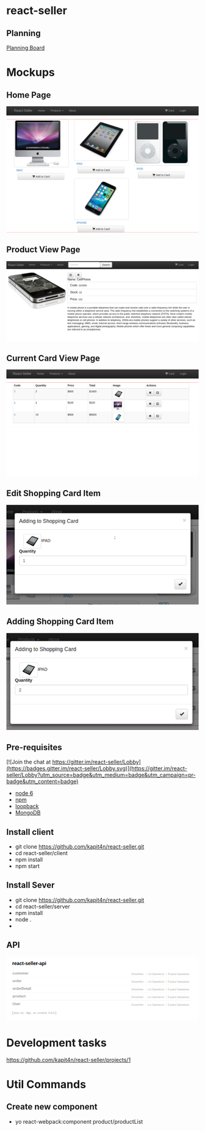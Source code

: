 # react-seller

## Planning
[Planning Board](https://github.com/kapit4n/react-seller/projects/1)

# Mockups

## Home Page
![Item View Page](https://github.com/kapit4n/react-seller/raw/master/mockups/react_seller_home.png)

## Product View Page
![Item View Page](https://github.com/kapit4n/react-seller/raw/master/mockups/react_seller_product_view.png)

## Current Card View Page
![Item View Page](https://github.com/kapit4n/react-seller/raw/master/mockups/react_seller_current_card.png)

## Edit Shopping Card Item
![Item View Page](https://github.com/kapit4n/react-seller/raw/master/mockups/react_seller_add_shopping_card_item.png)

## Adding Shopping Card Item
![Item View Page](https://github.com/kapit4n/react-seller/raw/master/mockups/react_seller_edit_shopping_card_item.png)

## Pre-requisites

[![Join the chat at https://gitter.im/react-seller/Lobby](https://badges.gitter.im/react-seller/Lobby.svg)](https://gitter.im/react-seller/Lobby?utm_source=badge&utm_medium=badge&utm_campaign=pr-badge&utm_content=badge)
* [node 6](https://nodejs.org/en/)
* [npm](https://docs.npmjs.com/)
* [loopback](https://loopback.io/)
* [MongoDB](https://www.mongodb.com/)

## Install client
* git clone https://github.com/kapit4n/react-seller.git
* cd react-seller/client
* npm install
* npm start

## Install Sever
* git clone https://github.com/kapit4n/react-seller.git
* cd react-seller/server
* npm install
* node .
* 

## API
![Item View Page](https://github.com/kapit4n/react-seller/raw/master/mockups/react_seller_api.png)


# Development tasks
https://github.com/kapit4n/react-seller/projects/1

# Util Commands
## Create new component
* yo react-webpack:component product/productList
